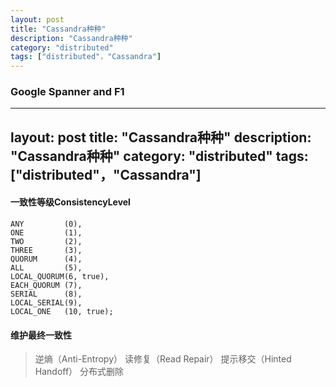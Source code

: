 ```yaml
---
layout: post
title: "Cassandra种种"
description: "Cassandra种种"
category: "distributed"
tags: ["distributed"，"Cassandra"]
---
```

### Google Spanner and F1 
---
layout: post
title: "Cassandra种种"
description: "Cassandra种种"
category: "distributed"
tags: ["distributed"，"Cassandra"]
---

#### 一致性等级ConsistencyLevel
```
ANY         (0),
ONE         (1),
TWO         (2),
THREE       (3),
QUORUM      (4),
ALL         (5),
LOCAL_QUORUM(6, true),
EACH_QUORUM (7),
SERIAL      (8),
LOCAL_SERIAL(9),
LOCAL_ONE   (10, true);
```

#### 维护最终一致性
>逆熵（Anti-Entropy）
读修复（Read Repair）
提示移交（Hinted Handoff）
分布式删除
